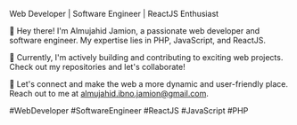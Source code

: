 Web Developer | Software Engineer | ReactJS Enthusiast

👋 Hey there! I'm Almujahid Jamion, a passionate web developer and software engineer. My expertise lies in PHP, JavaScript, and ReactJS.

💼 Currently, I'm actively building and contributing to exciting web projects. Check out my repositories and let's collaborate!

🚀 Let's connect and make the web a more dynamic and user-friendly place. Reach out to me at almujahid.ibno.jamion@gmail.com.

#WebDeveloper #SoftwareEngineer #ReactJS #JavaScript #PHP

<!---
firemelon96/firemelon96 is a ✨ special ✨ repository because its `README.md` (this file) appears on your GitHub profile.
You can click the Preview link to take a look at your changes.
--->

